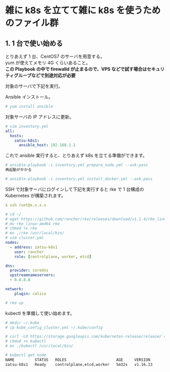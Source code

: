 # 雑に k8s を立てて雑に k8s を使うためのファイル群

## 1. 1 台で使い始める

とりあえず 1 台、CentOS7 のサーバを用意する。  
yum が使えてメモリ 4G くらいあること。  
**この Playbook の中で firewalld が止まるので、VPS などで試す場合はセキュリティグループなどで別途対応が必要**

対象のサーバで下記を実行。

Ansible インストール。

```bash
# yum install ansible
```

対象サーバの IP アドレスに更新。

```yaml
# vim inventory.yml
all:
  hosts:
    zatsu-k8s1:
      ansible_host: 192.168.1.1
```

これで ansible 実行すると、とりあえず k8s を立てる準備ができます。

```bash
# ansible-playbook -i inventory.yml prepare_node.yml --ask-pass
再起動がかかる

# ansible-playbook -i inventory.yml install_docker.yml --ask-pass
```

SSH で対象サーバにログインして下記を実行すると rke で 1 台構成の Kubernetes が構築されます。

```yaml
$ ssh root@x.x.x.x

# cd ~/
# wget https://github.com/rancher/rke/releases/download/v1.1.4/rke_linux-amd64
# mv rke_linux-amd64 rke
# chmod +x rke
# mv ./rke /usr/local/bin/
# vim cluster.yml
nodes:
  - address: zatsu-k8s1
    user: rancher
    role: [controlplane, worker, etcd]

dns:
  provider: coredns
  upstreamnameservers:
  - 8.8.8.8

network:
    plugin: calico

# rke up
```

kubectl を準備して使い始めます。

```bash
# mkdir ~/.kube
# cp kube_config_cluster.yml ~/.kube/config

# curl -LO https://storage.googleapis.com/kubernetes-release/release/`curl -s https://storage.googleapis.com/kubernetes-release/release/stable.txt`/bin/linux/amd64/kubectl
# chmod +x kubectl
# mv ./kubectl /usr/local/bin/

# kubectl get node
NAME         STATUS   ROLES                      AGE     VERSION
zatsu-k8s1   Ready    controlplane,etcd,worker   5m32s   v1.16.13
```
